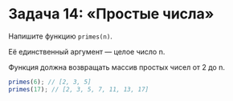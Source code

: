 # Задача 14: «Простые числа»

Напишите функцию `primes(n)`.

Её единственный аргумент — целое число n.

Функция должна возвращать массив простых чисел от 2 до n.

```javascript
primes(6); // [2, 3, 5]
primes(17); // [2, 3, 5, 7, 11, 13, 17]
```
